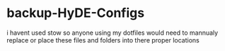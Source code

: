 # backup-HyDE-Configs

i havent used stow so anyone using my dotfiles would need to mannualy replace or place these files and folders into there proper locations